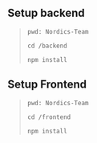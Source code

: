 ## Setup backend

> `pwd: Nordics-Team`
>
> `cd /backend`
>
> `npm install`

## Setup Frontend

> `pwd: Nordics-Team`
>
> `cd /frontend`
>
> `npm install`
